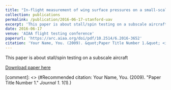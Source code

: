 ```yaml
---
title: "In-flight measurement of wing surface pressures on a small-scale uav during stall/spin maneuvers"
collection: publications
permalink: /publication/2016-06-17-stanford-uav
excerpt: 'This paper is about stall/spin testing on a subscale aircraft.'
date: 2016-06-17
venue: 'AIAA flight testing conference'
paperurl: 'https://arc.aiaa.org/doi/pdf/10.2514/6.2016-3652'
citation: 'Your Name, You. (2009). &quot;Paper Title Number 1.&quot; <i>Journal 1</i>. 1(1).'
---
```

This paper is about stall/spin testing on a subscale aircraft

[Download paper here](http://academicpages.github.io/files/paper1.pdf)

[comment]: <> (#Recommended citation: Your Name, You. (2009). "Paper Title Number 1." <i>Journal 1</i>. 1(1).)

